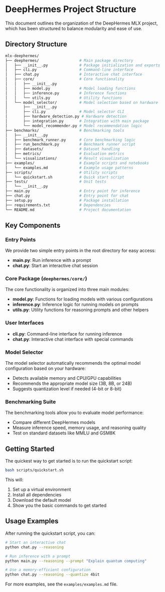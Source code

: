 # DeepHermes Project Structure

This document outlines the organization of the DeepHermes MLX project, which has been structured to balance modularity and ease of use.

## Directory Structure

```bash
mlx-deephermes/
├── deephermes/                  # Main package directory
│   ├── __init__.py              # Package initialization and exports
│   ├── cli.py                   # Command-line interface
│   ├── chat.py                  # Interactive chat interface
│   ├── core/                    # Core functionality
│   │   ├── __init__.py
│   │   ├── model.py             # Model loading functions
│   │   ├── inference.py         # Inference functions
│   │   └── utils.py             # Utility functions
│   └── model_selector/          # Model selection based on hardware
│       ├── __init__.py
│       ├── cli.py               # Model selector CLI
│       ├── hardware_detection.py # Hardware detection
│       ├── integration.py       # Integration with main package
│       └── model_recommender.py # Model recommendation logic
├── benchmarks/                  # Benchmarking tools
│   ├── __init__.py
│   ├── benchmark_runner.py      # Core benchmarking logic
│   ├── run_benchmark.py         # Benchmark runner script
│   ├── datasets/                # Dataset handling
│   ├── metrics/                 # Evaluation metrics
│   └── visualizations/          # Result visualization
├── examples/                    # Example scripts and notebooks
│   └── examples.md              # Example usage patterns
├── scripts/                     # Utility scripts
│   └── quickstart.sh            # Quick start script
├── tests/                       # Unit tests
│   └── __init__.py
├── main.py                      # Entry point for inference
├── chat.py                      # Entry point for chat
├── setup.py                     # Package installation
├── requirements.txt             # Dependencies
└── README.md                    # Project documentation
```

## Key Components

### Entry Points

We provide two simple entry points in the root directory for easy access:

- **main.py**: Run inference with a prompt
- **chat.py**: Start an interactive chat session

### Core Package (`deephermes/core/`)

The core functionality is organized into three main modules:

- **model.py**: Functions for loading models with various configurations
- **inference.py**: Inference logic for running models on prompts
- **utils.py**: Utility functions for reasoning prompts and other helpers

### User Interfaces

- **cli.py**: Command-line interface for running inference
- **chat.py**: Interactive chat interface with special commands

### Model Selector

The model selector automatically recommends the optimal model configuration based on your hardware:

- Detects available memory and CPU/GPU capabilities
- Recommends the appropriate model size (3B, 8B, or 24B)
- Suggests quantization level if needed (4-bit or 8-bit)

### Benchmarking Suite

The benchmarking tools allow you to evaluate model performance:

- Compare different DeepHermes models
- Measure inference speed, memory usage, and reasoning quality
- Test on standard datasets like MMLU and GSM8K

## Getting Started

The quickest way to get started is to run the quickstart script:

```bash
bash scripts/quickstart.sh
```

This will:
1. Set up a virtual environment
2. Install all dependencies
3. Download the default model
4. Show you the basic commands to get started

## Usage Examples

After running the quickstart script, you can:

```bash
# Start an interactive chat
python chat.py --reasoning

# Run inference with a prompt
python main.py --reasoning --prompt "Explain quantum computing"

# Use a memory-efficient configuration
python chat.py --reasoning --quantize 4bit
```

For more examples, see the `examples/examples.md` file.
